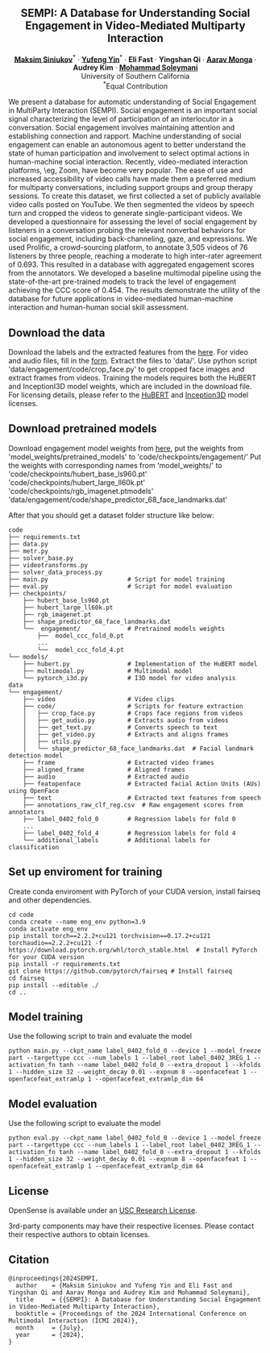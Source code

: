 <p align="center">

  <h2 align="center">SEMPI: A Database for Understanding Social Engagement in Video-Mediated Multiparty Interaction</h2>
  <p align="center">
    <a href="https://havent-invented.github.io/"><strong>Maksim Siniukov</strong></a><sup>*</sup>
    ·  
    <a href="https://yufengyin.github.io/"><strong>Yufeng Yin</strong></a><sup>*</sup>
    ·
    <strong>Eli Fast</strong>
    ·
    <strong>Yingshan Qi</strong>
    ·
    <a href="https://aaravmo.github.io"><strong>Aarav Monga</strong></a>
    ·
    <strong>Audrey Kim</strong></a>
    ·
    <a href="https://www.ihp-lab.org/"><strong>Mohammad Soleymani</strong></a>
    <br>
    University of Southern California
    <br>
    <sup>*</sup>Equal Contribution
    <br>
</p>

We present a database for automatic understanding of Social Engagement in MultiParty Interaction (SEMPI). Social engagement is an important social signal characterizing the level of participation of an interlocutor in a conversation. Social engagement involves maintaining attention and establishing connection and rapport. Machine understanding of social engagement can enable an autonomous agent to better understand the state of human participation and involvement to select optimal actions in human-machine social interaction. Recently, video-mediated interaction platforms, \eg, Zoom, have become very popular. The ease of use and increased accessibility of video calls have made them a preferred medium for multiparty conversations, including support groups and group therapy sessions. To create this dataset, we first collected a set of publicly available video calls posted on YouTube. We then segmented the videos by speech turn and cropped the videos to generate single-participant videos. We developed a questionnaire for assessing the level of social engagement by listeners in a conversation probing the relevant nonverbal behaviors for social engagement, including back-channeling, gaze, and expressions. We used Prolific, a crowd-sourcing platform, to annotate 3,505 videos of 76 listeners by three people, reaching a moderate to high inter-rater agreement of 0.693. This resulted in a database with aggregated engagement scores from the annotators. We developed a baseline multimodal pipeline using the state-of-the-art pre-trained models to track the level of engagement achieving the CCC score of 0.454. The results demonstrate the utility of the database for future applications in video-mediated human-machine interaction and human-human social skill assessment.

## Download the data
Download the labels and the extracted features from the [here](https://1drv.ms/f/s!AslyQYfPiCM4h-BVGbctULJkksm4sg?e=mDQji1). For video and audio files, fill in the [form](https://forms.gle/ULCABeNSw9LfQZF99). Extract the files to 'data/'. Use python script 'data/engagement/code/crop_face.py' to get cropped face images and extract frames from videos.
Training the models requires both the HuBERT and InceptionI3D model weights, which are included in the download file. For licensing details, please refer to the [HuBERT](https://github.com/facebookresearch/fairseq/tree/main/examples/hubert) and [Inception3D](https://github.com/piergiaj/pytorch-i3d/tree/master) model licenses.

## Download pretrained models
Download engagement model weights from [here](https://1drv.ms/f/s!AslyQYfPiCM4h-BVGbctULJkksm4sg?e=mDQji1), put the weights from 'model_weights/pretrained_models' to 'code/checkpoints/engagement/'
Put the weights with corresponding names from  'model_weights/' to 'code/checkpoints/hubert_base_ls960.pt'
'code/checkpoints/hubert_large_ll60k.pt'
'code/checkpoints/rgb_imagenet.ptmodels'
'data/engagement/code/shape_predictor_68_face_landmarks.dat'

After that you should get a dataset folder structure like below:
```
code
├── requirements.txt
├── data.py
├── metr.py
├── solver_base.py               
├── videotransforms.py       
├── solver_data_process.py      
├── main.py                      # Script for model training
├── eval.py                      # Script for model evaluation
├── checkpoints/
    ├── hubert_base_ls960.pt
    ├── hubert_large_ll60k.pt
    ├── rgb_imagenet.pt
    ├── shape_predictor_68_face_landmarks.dat
    └──  engagement/             # Pretrained models weights
        ├──  model_ccc_fold_0.pt 
        ...
        └──  model_ccc_fold_4.pt
└── models/
    ├── hubert.py                # Implementation of the HuBERT model
    ├── multimodal.py            # Multimodal model
    └── pytorch_i3d.py           # I3D model for video analysis
data
└── engagement/
    ├── video                    # Video clips
    ├── code/                    # Scripts for feature extraction
    │   ├── crop_face.py         # Crops face regions from videos
    │   ├── get_audio.py         # Extracts audio from videos
    │   ├── get_text.py          # Converts speech to text
    │   ├── get_video.py         # Extracts and aligns frames
    │   ├── utils.py            
    │   └── shape_predictor_68_face_landmarks.dat  # Facial landmark detection model
    ├── frame                    # Extracted video frames
    ├── aligned_frame            # Aligned frames
    ├── audio                    # Extracted audio
    ├── featopenface             # Extracted facial Action Units (AUs) using OpenFace
    ├── text                     # Extracted text features from speech
    ├── annotations_raw_clf_reg.csv  # Raw engagement scores from annotators
    ├── label_0402_fold_0        # Regression labels for fold 0
    ...
    ├── label_0402_fold_4        # Regression labels for fold 4
    └── additional_labels        # Additional labels for classification
```

## Set up enviroment for training 
Create conda enviroment with PyTorch of your CUDA version, install fairseq and other dependencies.
```
cd code
conda create --name eng_env python=3.9
conda activate eng_env
pip install torch==2.2.2+cu121 torchvision==0.17.2+cu121 torchaudio==2.2.2+cu121 -f https://download.pytorch.org/whl/torch_stable.html  # Install PyTorch for your CUDA version 
pip install -r requirements.txt
git clone https://github.com/pytorch/fairseq # Install fairseq
cd fairseq
pip install --editable ./
cd ..
```

## Model training
Use the following script to train and evaluate the model
```
python main.py --ckpt_name label_0402_fold_0 --device 1 --model_freeze part --targettype ccc --num_labels 1 --label_root label_0402_3REG_1 --activation_fn tanh --name label_0402_fold_0 --extra_dropout 1 --kfolds 1 --hidden_size 32 --weight_decay 0.01 --expnum 8 --openfacefeat 1 --openfacefeat_extramlp 1 --openfacefeat_extramlp_dim 64
```

## Model evaluation 
Use the following script to evaluate the model
```
python eval.py --ckpt_name label_0402_fold_0 --device 1 --model_freeze part --targettype ccc --num_labels 1 --label_root label_0402_3REG_1 --activation_fn tanh --name label_0402_fold_0 --extra_dropout 1 --kfolds 1 --hidden_size 32 --weight_decay 0.01 --expnum 8 --openfacefeat 1 --openfacefeat_extramlp 1 --openfacefeat_extramlp_dim 64
```

## License

OpenSense is available under an [USC Research License](LICENSE).

3rd-party components may have their respective licenses. Please contact their respective authors to obtain licenses.

## Citation
```
@inproceedings{2024SEMPI,
  author    = {Maksim Siniukov and Yufeng Yin and Eli Fast and Yingshan Qi and Aarav Monga and Audrey Kim and Mohammad Soleymani},
  title     = {{SEMPI}: A Database for Understanding Social Engagement in Video-Mediated Multiparty Interaction},
  booktitle = {Proceedings of the 2024 International Conference on Multimodal Interaction (ICMI 2024)},
  month     = {July},
  year      = {2024},
}
```
